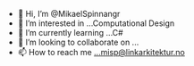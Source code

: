 - 👋 Hi, I’m @MikaelSpinnangr
- 👀 I’m interested in ...Computational Design
- 🌱 I’m currently learning ...C#
- 💞️ I’m looking to collaborate on ...
- 📫 How to reach me ...misp@linkarkitektur.no

<!---
MikaelSpinnangr/MikaelSpinnangr is a ✨ special ✨ repository because its `README.md` (this file) appears on your GitHub profile.
You can click the Preview link to take a look at your changes.
--->
